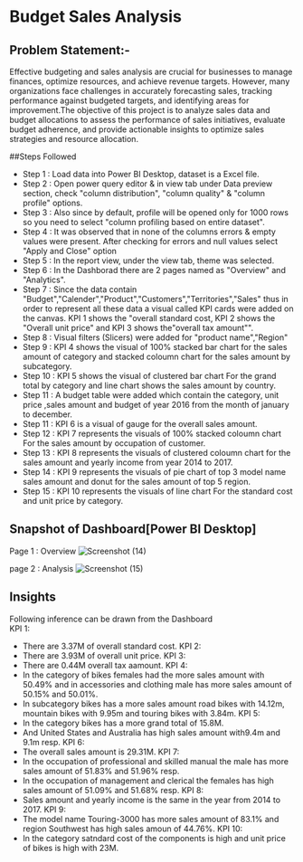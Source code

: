 # Budget Sales Analysis


##  Problem Statement:- 
Effective budgeting and sales analysis are crucial for businesses to manage finances, optimize resources, and achieve revenue targets. However, many organizations face challenges in accurately forecasting sales, tracking performance against budgeted targets, and identifying areas for improvement.The objective of this project is to analyze sales data and budget allocations to assess the performance of sales initiatives, evaluate budget adherence, and provide actionable insights to optimize sales strategies and resource allocation.

##Steps Followed
- Step 1 : Load data into Power BI Desktop, dataset is a Excel file.
- Step 2 : Open power query editor & in view tab under Data preview section, check "column distribution", "column quality" & "column profile" options.
- Step 3 : Also since by default, profile will be opened only for 1000 rows so you need to select "column profiling based on entire dataset".
- Step 4 : It was observed that in none of the columns errors & empty values were present. After checking for errors and null values select "Apply and Close" option
- Step 5 : In the report view, under the view tab, theme was selected.
- Step 6 : In the Dashborad there are 2 pages named as "Overview" and "Analytics".
- Step 7 : Since the data contain "Budget","Calender","Product","Customers","Territories","Sales" thus in order to represent all these data a visual called KPI cards were added on the canvas. KPI 1 shows the "overall standard cost, KPI 2 shows the "Overall unit price" and KPI 3 shows the"overall tax amount"".
- Step 8 : Visual filters (Slicers) were added for "product name","Region"
- Step 9 : KPI 4 shows the visual of 100% stacked bar chart for the sales amount of category and stacked coloumn chart for the sales amount by subcategory.
- Step 10 : KPI 5 shows the visual of clustered bar chart For the grand total by category and line chart shows the sales amount by country. 
- Step 11 : A budget table were added which contain the category, unit price ,sales amount and budget of year 2016 from the month of january to december.
- Step 11 : KPI 6 is a visual of gauge for the overall sales amount.
- Step 12 : KPI 7 represents the visuals of 100% stacked coloumn chart For the sales amount by occupation of customer.
- Step 13 : KPI 8 represents the visuals of clustered coloumn chart for the sales amount and yearly income from year 2014 to 2017. 
- Step 14 : KPI 9 represents the visuals of pie chart of top 3 model name sales amount and donut for the sales amount of top 5 region.
- Step 15 : KPI 10 represents the visuals of line chart For the standard cost and unit price by category.

## Snapshot of Dashboard[Power BI Desktop]
Page 1 : Overview
![Screenshot (14)](https://github.com/Harhare18/Budget-Sales-Analysis/assets/101700437/1df745a6-4fb8-46ca-978d-9b7438ecac59)


page 2 : Analysis
![Screenshot (15)](https://github.com/Harhare18/Budget-Sales-Analysis/assets/101700437/1beb24a6-f5b4-4f02-8baf-ca0e5658fe4d)



## Insights
Following inference can be drawn from the Dashboard    
KPI 1:
- There are 3.37M of overall standard cost.
KPI 2:
- There are 3.93M of overall unit price.
KPI 3: 
- There are 0.44M overall tax aamount.
KPI 4:
- In the category of bikes females had the more sales amount with 50.49% and in accessories and clothing male has more sales amount of 50.15% and 50.01%.
- In subcategory bikes has a more sales amount road bikes with 14.12m, mountain bikes with 9.95m and touring bikes with 3.84m.
KPI 5:
- In the category bikes has a more grand total of 15.8M.
- And United States and Australia has high sales amount with9.4m and 9.1m resp.
KPI 6:
- The overall sales amount is 29.31M.
KPI 7:
- In the occupation of professional and skilled manual the male has more sales amount of 51.83% and 51.96% resp.
- In the occupation of management and clerical the females has high sales amount of 51.09% and 51.68% resp.
KPI 8:
- Sales amount and yearly income is the same in the year from 2014 to 2017.
KPI 9:
- The model name Touring-3000 has more sales amount of 83.1% and region Southwest has high sales amoun of 44.76%.
KPI 10:
- In the category satndard cost of the components is high and unit price of bikes is high with 23M.
